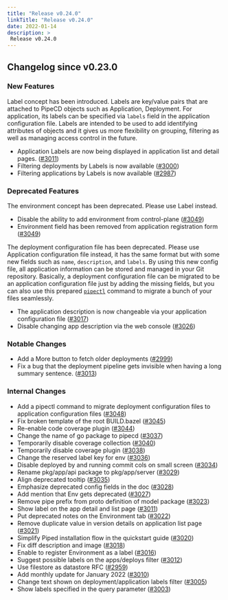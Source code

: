 ```yaml
---
title: "Release v0.24.0"
linkTitle: "Release v0.24.0"
date: 2022-01-14
description: >
 Release v0.24.0
---
```


## Changelog since v0.23.0

### New Features

Label concept has been introduced. Labels are key/value pairs that are attached to PipeCD objects such as Application, Deployment. For application, its labels can be specified via `labels` field in the application configuration file. Labels are intended to be used to add identifying attributes of objects and it gives us more flexibility on grouping, filtering as well as managing access control in the future.

* Application Labels are now being displayed in application list and detail pages. ([#3011](https://github.com/pipe-cd/pipecd/pull/3011))
* Filtering deployments by Labels is now available ([#3000](https://github.com/pipe-cd/pipecd/pull/3000))
* Filtering applications by Labels is now available ([#2987](https://github.com/pipe-cd/pipecd/pull/2987))

### Deprecated Features

The environment concept has been deprecated. Please use Label instead.

* Disable the ability to add environment from control-plane ([#3049](https://github.com/pipe-cd/pipecd/pull/3049))
* Environment field has been removed from application registration form ([#3049](https://github.com/pipe-cd/pipecd/pull/3051))

The deployment configuration file has been deprecated. Please use Application configuration file instead, it has the same format but with some new fields such as `name`, `description`, and `labels`. By using this new config file, all application information can be stored and managed in your Git repository. Basically, a deployment configuration file can be migrated to be an application configuration file just by adding the missing fields, but you can also use this prepared [`pipectl`](https://pipecd.dev/docs/user-guide/command-line-tool//#migrating-deployment-configuration-files-to-application-configuration-files) command to migrate a bunch of your files seamlessly.

* The application description is now changeable via your application configuration file ([#3017](https://github.com/pipe-cd/pipecd/pull/3017))
* Disable changing app description via the web console ([#3026](https://github.com/pipe-cd/pipecd/pull/3026))

### Notable Changes

* Add a More button to fetch older deployments ([#2999](https://github.com/pipe-cd/pipecd/pull/2999))
* Fix a bug that the deployment pipeline gets invisible when having a long summary sentence. ([#3013](https://github.com/pipe-cd/pipecd/pull/3013))

### Internal Changes

* Add a pipectl command to migrate deployment configuration files to application configuration files ([#3048](https://github.com/pipe-cd/pipecd/pull/3048))
* Fix broken template of the root BUILD.bazel ([#3045](https://github.com/pipe-cd/pipecd/pull/3045))
* Re-enable code coverage plugin ([#3044](https://github.com/pipe-cd/pipecd/pull/3044))
* Change the name of go package to pipecd ([#3037](https://github.com/pipe-cd/pipecd/pull/3037))
* Temporarily disable coverage collection ([#3040](https://github.com/pipe-cd/pipecd/pull/3040))
* Temporarily disable coverage plugin ([#3038](https://github.com/pipe-cd/pipecd/pull/3038))
* Change the reserved label key for env ([#3036](https://github.com/pipe-cd/pipecd/pull/3036))
* Disable deployed by and running commit cols on small screen ([#3034](https://github.com/pipe-cd/pipecd/pull/3034))
* Rename pkg/app/api package to pkg/app/server ([#3029](https://github.com/pipe-cd/pipecd/pull/3029))
* Align deprecated tooltip ([#3035](https://github.com/pipe-cd/pipecd/pull/3035))
* Emphasize deprecated config fields in the doc ([#3028](https://github.com/pipe-cd/pipecd/pull/3028))
* Add mention that Env gets deprecated ([#3027](https://github.com/pipe-cd/pipecd/pull/3027))
* Remove pipe prefix from proto definition of model package ([#3023](https://github.com/pipe-cd/pipecd/pull/3023))
* Show label on the app detail and list page ([#3011](https://github.com/pipe-cd/pipecd/pull/3011))
* Put deprecated notes on the Environment tab ([#3022](https://github.com/pipe-cd/pipecd/pull/3022))
* Remove duplicate value in version details on application list page ([#3021](https://github.com/pipe-cd/pipecd/pull/3021))
* Simplify Piped installation flow in the quickstart guide ([#3020](https://github.com/pipe-cd/pipecd/pull/3020))
* Fix diff description and image ([#3018](https://github.com/pipe-cd/pipecd/pull/3018))
* Enable to register Environment as a label ([#3016](https://github.com/pipe-cd/pipecd/pull/3016))
* Suggest possible labels on the apps/deploys filter ([#3012](https://github.com/pipe-cd/pipecd/pull/3012))
* Use filestore as datastore RFC ([#2959](https://github.com/pipe-cd/pipecd/pull/2959))
* Add monthly update for January 2022 ([#3010](https://github.com/pipe-cd/pipecd/pull/3010))
* Change text shown on deployment/application labels filter ([#3005](https://github.com/pipe-cd/pipecd/pull/3005))
* Show labels specified in the query parameter ([#3003](https://github.com/pipe-cd/pipecd/pull/3003))

